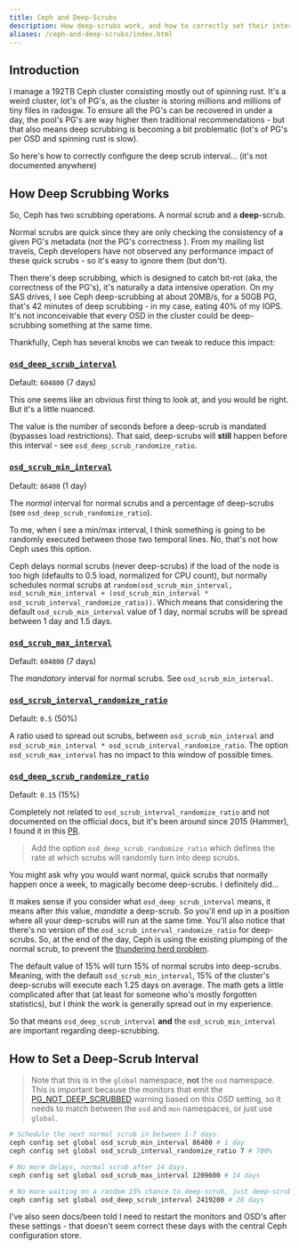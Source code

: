 ```yaml
---
title: Ceph and Deep-Scrubs
description: How deep-scrubs work, and how to correctly set their interval.
aliases: /ceph-and-deep-scrubs/index.html
---
```


## Introduction

I manage a 192TB Ceph cluster consisting mostly out of spinning rust. It's a weird cluster, lot's of PG's, as the cluster is storing millions and millions of tiny files in radosgw. To ensure all the PG's can be recovered in under a day, the pool's PG's are way higher then traditional recommendations - but that also means deep scrubbing is becoming a bit problematic (lot's of PG's per OSD and spinning rust is slow).

So here's how to correctly configure the deep scrub interval... (it's not documented anywhere)

## How Deep Scrubbing Works

So, Ceph has two scrubbing operations. A normal scrub and a **deep**-scrub.

Normal scrubs are quick since they are only checking the consistency of a given PG's metadata (not the PG's correctness ). From my mailing list travels, Ceph developers have not observed any performance impact of these quick scrubs - so it's easy to ignore them (but don't).

Then there's deep scrubbing, which is designed to catch bit-rot (aka, the correctness of the PG's), it's naturally a data intensive operation. On my SAS drives, I see Ceph deep-scrubbing at about 20MB/s, for a 50GB PG, that's 42 minutes of deep scrubbing - in my case, eating 40% of my IOPS. It's not inconceivable that every OSD in the cluster could be deep-scrubbing something at the same time.

Thankfully, Ceph has several knobs we can tweak to reduce this impact:

### [`osd_deep_scrub_interval`](https://docs.ceph.com/en/reef/rados/configuration/osd-config-ref/#confval-osd_deep_scrub_interval "Permalink to this definition")

Default: `604800` (7 days)

This one seems like an obvious first thing to look at, and you would be right. But it's a little nuanced.

The value is the number of seconds before a deep-scrub is mandated (bypasses load restrictions). That said, deep-scrubs will **still** happen before this interval - see `osd_deep_scrub_randomize_ratio`.

### [`osd_scrub_min_interval`](https://docs.ceph.com/en/reef/rados/configuration/osd-config-ref/#confval-osd_scrub_min_interval "Permalink to this definition")

Default: `86400` (1 day)

The _normal_ interval for normal scrubs and a percentage of deep-scrubs (see `osd_deep_scrub_randomize_ratio`).

To me, when I see a min/max interval, I think something is going to be randomly executed between those two temporal lines. No, that's not how Ceph uses this option.

Ceph delays normal scrubs (never deep-scrubs) if the load of the node is too high (defaults to 0.5 load, normalized for CPU count), but normally schedules normal scrubs at `random(osd_scrub_min_interval, osd_scrub_min_interval + (osd_scrub_min_interval * osd_scrub_interval_randomize_ratio))`. Which means that considering the default `osd_scrub_min_interval` value of 1 day, normal scrubs will be spread between 1 day and 1.5 days.

### [`osd_scrub_max_interval`](https://docs.ceph.com/en/reef/rados/configuration/osd-config-ref/#confval-osd_scrub_max_interval "Permalink to this definition")

Default: `604800` (7 days)

The _mandatory_ interval for normal scrubs. See `osd_scrub_min_interval`.

### [`osd_scrub_interval_randomize_ratio`](https://docs.ceph.com/en/reef/rados/configuration/osd-config-ref/#confval-osd_scrub_interval_randomize_ratio "Permalink to this definition")

Default: `0.5` (50%)

A ratio used to spread out scrubs, between `osd_scrub_min_interval` and `osd_scrub_min_interval * osd_scrub_interval_randomize_ratio`. The option `osd_scrub_max_interval` has no impact to this window of possible times.

### [`osd_deep_scrub_randomize_ratio`](https://access.redhat.com/documentation/en-us/red_hat_ceph_storage/3/html/configuration_guide/osd_configuration_reference)

Default: `0.15` (15%)

Completely not related to `osd_scrub_interval_randomize_ratio` and not documented on the official docs, but it's been around since 2015 (Hammer), I found it in this [PR](https://github.com/ceph/ceph/pull/6550).

> Add the option `osd_deep_scrub_randomize_ratio` which defines the rate at which scrubs will randomly turn into deep scrubs.

You might ask why you would want normal, quick scrubs that normally happen once a week, to magically become deep-scrubs. I definitely did...

It makes sense if you consider what `osd_deep_scrub_interval` means, it means after _this_ value, _mandate_ a deep-scrub. So you'll end up in a position where all your deep-scrubs will run at the same time. You'll also notice that there's no version of the `osd_scrub_interval_randomize_ratio` for deep-scrubs. So, at the end of the day, Ceph is using the existing plumping of the normal scrub, to prevent the [thundering herd problem](https://en.wikipedia.org/wiki/Thundering_herd_problem).

The default value of 15% will turn 15% of normal scrubs into deep-scrubs. Meaning, with the default `osd_scrub_min_interval`, 15% of the cluster's deep-scrubs will execute each 1.25 days on average. The math gets a little complicated after that (at least for someone who's mostly forgotten statistics), but I _think_ the work is generally spread out in my experience.

So that means `osd_deep_scrub_interval` **and** the `osd_scrub_min_interval` are important regarding deep-scrubbing.

## How to Set a Deep-Scrub Interval

> Note that this is in the `global` namespace, **not** the `osd` namespace. This is important because the monitors that emit the [PG_NOT_DEEP_SCRUBBED](https://docs.ceph.com/en/quincy/rados/operations/health-checks/#pg-not-deep-scrubbed "Permalink to this heading") warning based on this _OSD_ setting, so it needs to match between the `osd` and `mon` namespaces, or just use `global`.

```bash
# Schedule the next normal scrub in between 1-7 days.
ceph config set global osd_scrub_min_interval 86400 # 1 day
ceph config set global osd_scrub_interval_randomize_ratio 7 # 700%

# No more delays, normal scrub after 14 days.
ceph config set global osd_scrub_max_interval 1209600 # 14 days

# No more waiting on a random 15% chance to deep-scrub, just deep-scrub.
ceph config set global osd_deep_scrub_interval 2419200 # 28 days
```

I've also seen docs/been told I need to restart the monitors and OSD's after these settings - that doesn't seem correct these days with the central Ceph configuration store.
